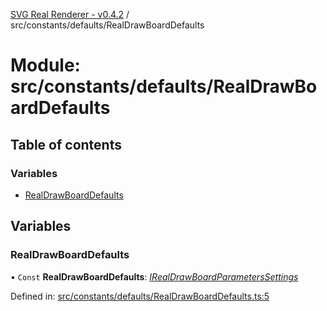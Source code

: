 [SVG Real Renderer - v0.4.2](../docs.md) / src/constants/defaults/RealDrawBoardDefaults

# Module: src/constants/defaults/RealDrawBoardDefaults

## Table of contents

### Variables

- [RealDrawBoardDefaults](src_constants_defaults_realdrawboarddefaults.md#realdrawboarddefaults)

## Variables

### RealDrawBoardDefaults

• `Const` **RealDrawBoardDefaults**: [*IRealDrawBoardParametersSettings*](../interfaces/src_types_realdrawboardtypes.irealdrawboardparameterssettings.md)

Defined in: [src/constants/defaults/RealDrawBoardDefaults.ts:5](https://github.com/HarshKhandeparkar/svg-real-renderer/blob/2797013/src/constants/defaults/RealDrawBoardDefaults.ts#L5)
